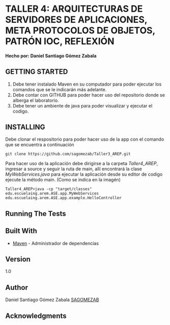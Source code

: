 # TALLER 4: ARQUITECTURAS DE SERVIDORES DE APLICACIONES, META PROTOCOLOS DE OBJETOS, PATRÓN IOC, REFLEXIÓN

#### Hecho por: Daniel Santiago Gómez Zabala


## GETTING STARTED

1. Debe tener instalado Maven en su computador para poder ejecutar los comandos que se le indicarán más adelante.
2. Debe contar con GITHUB para poder hacer uso del repositorio donde se alberga el laboratorio.
3. Debe tener un ambiente de java para poder visualizar y ejecutar el codigo.

## INSTALLING 

Debe clonar el respositorio para poder hacer uso de la app con el comando que se encuentra a continuación

```
git clone https://github.com/sagomezab/Taller3_AREP.git
```

Para hacer uso de la aplicación debe dirigirse a la carpeta *Taller4_AREP*, ingresar a source y seguir la ruta de main, allí encontrará la clase *MyWebServices.java* para ejecutar la aplicación desde su editor de codigo ejecute la método main. (Como se indica en la imagén)

```
Taller4_AREP>java -cp "target/classes" edu.escuelaing.arem.ASE.app.MyWebServices edu.escuelaing.arem.ASE.app.example.HelloController
```


## Running The Tests


## Built With

* [Maven](https://maven.apache.org/) - Administrador de dependencias

## Version

1.0
## Author

Daniel Santiago Gómez Zabala [SAGOMEZAB](https://github.com/sagomezab)

## Acknowledgments



